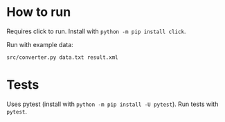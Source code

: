 # How to run

Requires click to run. Install with `python -m pip install click`.

Run with example data:
```
src/converter.py data.txt result.xml
```

# Tests

Uses pytest (install with `python -m pip install -U pytest`). Run tests with `pytest`.
